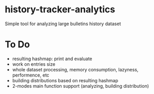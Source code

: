 history-tracker-analytics
=========================

Simple tool for analyzing large bulletins history dataset


To Do
=====
- resulting hashmap: print and evaluate
- work on entries size
- whole dataset processing, memory consumption, lazyness, performence, etc
- building distributions based on resulting hashmap 
- 2-modes main function support (analyzing, building distribution)